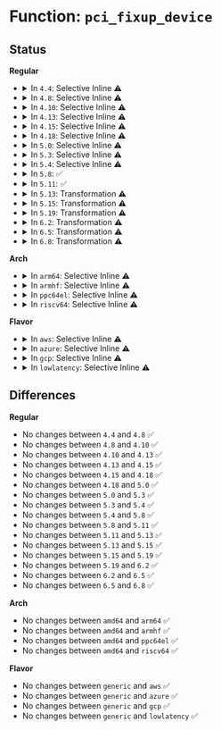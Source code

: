 # Function: <code>pci_fixup_device</code>

## Status
<b>Regular</b>
<ul>
<li>
<details>
<summary>In <code>4.4</code>: Selective Inline ⚠️</summary>

```c
void pci_fixup_device(enum pci_fixup_pass pass, struct pci_dev *dev);
```

**Collision:** Unique Global

**Inline:** Selective

**Transformation:** False

**Instances:**

```
In drivers/pci/quirks.c (ffffffff814450e0)
Location: drivers/pci/quirks.c:3296
Inline: True
Inline callers:
  - drivers/pci/quirks.c:pci_apply_final_quirks
Direct callers:
  - drivers/pci/bus.c:pci_bus_add_device
  - drivers/pci/probe.c:pci_setup_device
  - drivers/pci/probe.c:pci_device_add
  - drivers/pci/pci-driver.c:pci_pm_runtime_resume
  - drivers/pci/pci-driver.c:pci_pm_runtime_resume
  - drivers/pci/pci-driver.c:pci_pm_runtime_suspend
  - drivers/pci/pci-driver.c:pci_legacy_suspend_late
  - drivers/pci/pci-driver.c:pci_legacy_suspend
  - drivers/pci/pci-driver.c:pci_legacy_resume
  - drivers/pci/pci-driver.c:pci_pm_restore_noirq
  - drivers/pci/pci-driver.c:pci_pm_poweroff_noirq
  - drivers/pci/pci-driver.c:pci_pm_poweroff_noirq
  - drivers/pci/pci-driver.c:pci_pm_suspend_noirq
  - drivers/pci/pci-driver.c:pci_pm_poweroff
  - drivers/pci/pci-driver.c:pci_pm_suspend
  - drivers/pci/pci-driver.c:pci_pm_resume_noirq
```
**Symbols:**

```
ffffffff814450e0-ffffffff8144518e: pci_fixup_device (STB_GLOBAL)
```
</details>
</li>
<li>
<details>
<summary>In <code>4.8</code>: Selective Inline ⚠️</summary>

```c
void pci_fixup_device(enum pci_fixup_pass pass, struct pci_dev *dev);
```

**Collision:** Unique Global

**Inline:** Selective

**Transformation:** False

**Instances:**

```
In drivers/pci/quirks.c (ffffffff81fcaf25)
Location: drivers/pci/quirks.c:3426
Inline: True
Inline callers:
  - drivers/pci/quirks.c:pci_apply_final_quirks
Direct callers:
  - drivers/pci/bus.c:pci_bus_add_device
  - drivers/pci/probe.c:pci_device_add
  - drivers/pci/probe.c:pci_setup_device
  - drivers/pci/pci-driver.c:pci_pm_runtime_resume
  - drivers/pci/pci-driver.c:pci_pm_runtime_resume
  - drivers/pci/pci-driver.c:pci_pm_runtime_suspend
  - drivers/pci/pci-driver.c:pci_pm_restore_noirq
  - drivers/pci/pci-driver.c:pci_pm_poweroff_noirq
  - drivers/pci/pci-driver.c:pci_pm_poweroff_noirq
  - drivers/pci/pci-driver.c:pci_pm_poweroff
  - drivers/pci/pci-driver.c:pci_pm_resume_noirq
  - drivers/pci/pci-driver.c:pci_pm_suspend_noirq
  - drivers/pci/pci-driver.c:pci_pm_suspend
  - drivers/pci/pci-driver.c:pci_legacy_resume
  - drivers/pci/pci-driver.c:pci_legacy_suspend_late
  - drivers/pci/pci-driver.c:pci_legacy_suspend
```
**Symbols:**

```
ffffffff81490ff0-ffffffff8149109f: pci_fixup_device (STB_GLOBAL)
```
</details>
</li>
<li>
<details>
<summary>In <code>4.10</code>: Selective Inline ⚠️</summary>

```c
void pci_fixup_device(enum pci_fixup_pass pass, struct pci_dev *dev);
```

**Collision:** Unique Global

**Inline:** Selective

**Transformation:** False

**Instances:**

```
In drivers/pci/quirks.c (ffffffff82007f8b)
Location: drivers/pci/quirks.c:3545
Inline: True
Inline callers:
  - drivers/pci/quirks.c:pci_apply_final_quirks
Direct callers:
  - drivers/pci/bus.c:pci_bus_add_device
  - drivers/pci/probe.c:pci_device_add
  - drivers/pci/probe.c:pci_setup_device
  - drivers/pci/pci-driver.c:pci_pm_runtime_resume
  - drivers/pci/pci-driver.c:pci_pm_runtime_resume
  - drivers/pci/pci-driver.c:pci_pm_runtime_suspend
  - drivers/pci/pci-driver.c:pci_pm_restore_noirq
  - drivers/pci/pci-driver.c:pci_pm_poweroff_noirq
  - drivers/pci/pci-driver.c:pci_pm_poweroff_noirq
  - drivers/pci/pci-driver.c:pci_pm_poweroff
  - drivers/pci/pci-driver.c:pci_pm_resume_noirq
  - drivers/pci/pci-driver.c:pci_pm_suspend_noirq
  - drivers/pci/pci-driver.c:pci_pm_suspend
  - drivers/pci/pci-driver.c:pci_legacy_resume
  - drivers/pci/pci-driver.c:pci_legacy_suspend_late
  - drivers/pci/pci-driver.c:pci_legacy_suspend
```
**Symbols:**

```
ffffffff814b2860-ffffffff814b290f: pci_fixup_device (STB_GLOBAL)
```
</details>
</li>
<li>
<details>
<summary>In <code>4.13</code>: Selective Inline ⚠️</summary>

```c
void pci_fixup_device(enum pci_fixup_pass pass, struct pci_dev *dev);
```

**Collision:** Unique Global

**Inline:** Selective

**Transformation:** False

**Instances:**

```
In drivers/pci/quirks.c (ffffffff820e9056)
Location: drivers/pci/quirks.c:3591
Inline: True
Inline callers:
  - drivers/pci/quirks.c:pci_apply_final_quirks
Direct callers:
  - drivers/pci/bus.c:pci_bus_add_device
  - drivers/pci/probe.c:pci_device_add
  - drivers/pci/probe.c:pci_setup_device
  - drivers/pci/pci-driver.c:pci_pm_runtime_resume
  - drivers/pci/pci-driver.c:pci_pm_runtime_resume
  - drivers/pci/pci-driver.c:pci_pm_runtime_suspend
  - drivers/pci/pci-driver.c:pci_pm_poweroff_noirq
  - drivers/pci/pci-driver.c:pci_pm_poweroff_noirq
  - drivers/pci/pci-driver.c:pci_pm_poweroff
  - drivers/pci/pci-driver.c:pci_pm_suspend_noirq
  - drivers/pci/pci-driver.c:pci_pm_suspend
  - drivers/pci/pci-driver.c:pci_legacy_resume
  - drivers/pci/pci-driver.c:pci_legacy_suspend_late
  - drivers/pci/pci-driver.c:pci_legacy_suspend
  - drivers/pci/pci-driver.c:pci_pm_default_resume_early
```
**Symbols:**

```
ffffffff814bcb50-ffffffff814bcc49: pci_fixup_device (STB_GLOBAL)
```
</details>
</li>
<li>
<details>
<summary>In <code>4.15</code>: Selective Inline ⚠️</summary>

```c
void pci_fixup_device(enum pci_fixup_pass pass, struct pci_dev *dev);
```

**Collision:** Unique Global

**Inline:** Selective

**Transformation:** False

**Instances:**

```
In drivers/pci/quirks.c (ffffffff826f1e8e)
Location: drivers/pci/quirks.c:3606
Inline: True
Inline callers:
  - drivers/pci/quirks.c:pci_apply_final_quirks
Direct callers:
  - drivers/pci/bus.c:pci_bus_add_device
  - drivers/pci/probe.c:pci_device_add
  - drivers/pci/probe.c:pci_setup_device
  - drivers/pci/pci-driver.c:pci_pm_runtime_resume
  - drivers/pci/pci-driver.c:pci_pm_runtime_resume
  - drivers/pci/pci-driver.c:pci_pm_runtime_suspend
  - drivers/pci/pci-driver.c:pci_pm_restore
  - drivers/pci/pci-driver.c:pci_pm_poweroff_noirq
  - drivers/pci/pci-driver.c:pci_pm_poweroff_noirq
  - drivers/pci/pci-driver.c:pci_pm_resume
  - drivers/pci/pci-driver.c:pci_pm_suspend_noirq
  - drivers/pci/pci-driver.c:pci_legacy_resume
  - drivers/pci/pci-driver.c:pci_legacy_suspend_late
  - drivers/pci/pci-driver.c:pci_legacy_suspend
  - drivers/pci/pci-driver.c:pci_pm_default_resume_early
```
**Symbols:**

```
ffffffff814fcf10-ffffffff814fd00f: pci_fixup_device (STB_GLOBAL)
```
</details>
</li>
<li>
<details>
<summary>In <code>4.18</code>: Selective Inline ⚠️</summary>

```c
void pci_fixup_device(enum pci_fixup_pass pass, struct pci_dev *dev);
```

**Collision:** Unique Global

**Inline:** Selective

**Transformation:** False

**Instances:**

```
In drivers/pci/quirks.c (ffffffff8271be25)
Location: drivers/pci/quirks.c:92
Inline: True
Inline callers:
  - drivers/pci/quirks.c:pci_apply_final_quirks
Direct callers:
  - drivers/pci/bus.c:pci_bus_add_device
  - drivers/pci/probe.c:pci_device_add
  - drivers/pci/probe.c:pci_setup_device
  - drivers/pci/pci-driver.c:pci_pm_runtime_resume
  - drivers/pci/pci-driver.c:pci_pm_runtime_resume
  - drivers/pci/pci-driver.c:pci_pm_runtime_suspend
  - drivers/pci/pci-driver.c:pci_pm_restore
  - drivers/pci/pci-driver.c:pci_pm_poweroff_noirq
  - drivers/pci/pci-driver.c:pci_pm_poweroff_noirq
  - drivers/pci/pci-driver.c:pci_pm_resume
  - drivers/pci/pci-driver.c:pci_pm_suspend_noirq
  - drivers/pci/pci-driver.c:pci_legacy_resume
  - drivers/pci/pci-driver.c:pci_legacy_suspend_late
  - drivers/pci/pci-driver.c:pci_legacy_suspend
  - drivers/pci/pci-driver.c:pci_pm_default_resume_early
```
**Symbols:**

```
ffffffff8152bdb0-ffffffff8152bead: pci_fixup_device (STB_GLOBAL)
```
</details>
</li>
<li>
<details>
<summary>In <code>5.0</code>: Selective Inline ⚠️</summary>

```c
void pci_fixup_device(enum pci_fixup_pass pass, struct pci_dev *dev);
```

**Collision:** Unique Global

**Inline:** Selective

**Transformation:** False

**Instances:**

```
In drivers/pci/quirks.c (ffffffff828d3e08)
Location: drivers/pci/quirks.c:100
Inline: True
Inline callers:
  - drivers/pci/quirks.c:pci_apply_final_quirks
Direct callers:
  - drivers/pci/bus.c:pci_bus_add_device
  - drivers/pci/probe.c:pci_device_add
  - drivers/pci/probe.c:pci_setup_device
  - drivers/pci/pci-driver.c:pci_pm_runtime_resume
  - drivers/pci/pci-driver.c:pci_pm_runtime_resume
  - drivers/pci/pci-driver.c:pci_pm_runtime_resume
  - drivers/pci/pci-driver.c:pci_pm_runtime_resume
  - drivers/pci/pci-driver.c:pci_pm_runtime_suspend
  - drivers/pci/pci-driver.c:pci_pm_runtime_suspend
  - drivers/pci/pci-driver.c:pci_pm_restore
  - drivers/pci/pci-driver.c:pci_pm_poweroff_noirq
  - drivers/pci/pci-driver.c:pci_pm_poweroff_noirq
  - drivers/pci/pci-driver.c:pci_pm_resume
  - drivers/pci/pci-driver.c:pci_pm_suspend_noirq
  - drivers/pci/pci-driver.c:pci_legacy_resume
  - drivers/pci/pci-driver.c:pci_legacy_suspend_late
  - drivers/pci/pci-driver.c:pci_legacy_suspend
  - drivers/pci/pci-driver.c:pci_pm_default_resume_early
```
**Symbols:**

```
ffffffff81542c30-ffffffff81542cf5: pci_fixup_device (STB_GLOBAL)
```
</details>
</li>
<li>
<details>
<summary>In <code>5.3</code>: Selective Inline ⚠️</summary>

```c
void pci_fixup_device(enum pci_fixup_pass pass, struct pci_dev *dev);
```

**Collision:** Unique Global

**Inline:** Selective

**Transformation:** False

**Instances:**

```
In drivers/pci/quirks.c (ffffffff828ede5e)
Location: drivers/pci/quirks.c:100
Inline: True
Inline callers:
  - drivers/pci/quirks.c:pci_apply_final_quirks
Direct callers:
  - drivers/pci/bus.c:pci_bus_add_device
  - drivers/pci/probe.c:pci_device_add
  - drivers/pci/probe.c:pci_setup_device
  - drivers/pci/pci-driver.c:pci_pm_runtime_resume
  - drivers/pci/pci-driver.c:pci_pm_runtime_resume
  - drivers/pci/pci-driver.c:pci_pm_runtime_resume
  - drivers/pci/pci-driver.c:pci_pm_runtime_resume
  - drivers/pci/pci-driver.c:pci_pm_runtime_suspend
  - drivers/pci/pci-driver.c:pci_pm_runtime_suspend
  - drivers/pci/pci-driver.c:pci_pm_restore
  - drivers/pci/pci-driver.c:pci_pm_restore_noirq
  - drivers/pci/pci-driver.c:pci_pm_poweroff_noirq
  - drivers/pci/pci-driver.c:pci_pm_poweroff_noirq
  - drivers/pci/pci-driver.c:pci_pm_resume
  - drivers/pci/pci-driver.c:pci_pm_resume_noirq
  - drivers/pci/pci-driver.c:pci_pm_suspend_noirq
  - drivers/pci/pci-driver.c:pci_legacy_resume
  - drivers/pci/pci-driver.c:pci_legacy_suspend_late
  - drivers/pci/pci-driver.c:pci_legacy_suspend
```
**Symbols:**

```
ffffffff81572380-ffffffff81572466: pci_fixup_device (STB_GLOBAL)
```
</details>
</li>
<li>
<details>
<summary>In <code>5.4</code>: Selective Inline ⚠️</summary>

```c
void pci_fixup_device(enum pci_fixup_pass pass, struct pci_dev *dev);
```

**Collision:** Unique Global

**Inline:** Selective

**Transformation:** False

**Instances:**

```
In drivers/pci/quirks.c (ffffffff828f6f9f)
Location: drivers/pci/quirks.c:99
Inline: True
Inline callers:
  - drivers/pci/quirks.c:pci_apply_final_quirks
Direct callers:
  - drivers/pci/bus.c:pci_bus_add_device
  - drivers/pci/probe.c:pci_device_add
  - drivers/pci/probe.c:pci_setup_device
  - drivers/pci/pci-driver.c:pci_pm_runtime_resume
  - drivers/pci/pci-driver.c:pci_pm_runtime_resume
  - drivers/pci/pci-driver.c:pci_pm_runtime_suspend
  - drivers/pci/pci-driver.c:pci_pm_runtime_suspend
  - drivers/pci/pci-driver.c:pci_pm_restore
  - drivers/pci/pci-driver.c:pci_pm_restore_noirq
  - drivers/pci/pci-driver.c:pci_pm_poweroff_noirq
  - drivers/pci/pci-driver.c:pci_pm_poweroff_noirq
  - drivers/pci/pci-driver.c:pci_pm_resume
  - drivers/pci/pci-driver.c:pci_pm_resume_noirq
  - drivers/pci/pci-driver.c:pci_pm_resume_noirq
  - drivers/pci/pci-driver.c:pci_pm_suspend_noirq
  - drivers/pci/pci-driver.c:pci_legacy_resume
  - drivers/pci/pci-driver.c:pci_legacy_suspend_late
  - drivers/pci/pci-driver.c:pci_legacy_suspend
```
**Symbols:**

```
ffffffff815939d0-ffffffff81593ab6: pci_fixup_device (STB_GLOBAL)
```
</details>
</li>
<li>
<details>
<summary>In <code>5.8</code>: ✅</summary>

```c
void pci_fixup_device(enum pci_fixup_pass pass, struct pci_dev *dev);
```

**Collision:** Unique Global

**Inline:** No

**Transformation:** False

**Instances:**

```
In drivers/pci/quirks.c (ffffffff81641f60)
Location: drivers/pci/quirks.c:99
Inline: False
Direct callers:
  - drivers/pci/bus.c:pci_bus_add_device
  - drivers/pci/probe.c:pci_device_add
  - drivers/pci/probe.c:pci_setup_device
  - drivers/pci/pci-driver.c:pci_pm_runtime_resume
  - drivers/pci/pci-driver.c:pci_pm_runtime_resume
  - drivers/pci/pci-driver.c:pci_pm_runtime_suspend
  - drivers/pci/pci-driver.c:pci_pm_runtime_suspend
  - drivers/pci/pci-driver.c:pci_pm_restore
  - drivers/pci/pci-driver.c:pci_pm_restore_noirq
  - drivers/pci/pci-driver.c:pci_pm_restore_noirq
  - drivers/pci/pci-driver.c:pci_pm_poweroff_noirq
  - drivers/pci/pci-driver.c:pci_pm_poweroff_noirq
  - drivers/pci/pci-driver.c:pci_pm_freeze_noirq
  - drivers/pci/pci-driver.c:pci_pm_resume
  - drivers/pci/pci-driver.c:pci_pm_resume_noirq
  - drivers/pci/pci-driver.c:pci_pm_resume_noirq
  - drivers/pci/pci-driver.c:pci_pm_suspend_noirq
  - drivers/pci/pci-driver.c:pci_pm_suspend_noirq
  - drivers/pci/pci-driver.c:pci_legacy_resume
  - drivers/pci/pci-driver.c:pci_legacy_suspend
  - drivers/pci/quirks.c:pci_apply_final_quirks
```
**Symbols:**

```
ffffffff81641f60-ffffffff81642046: pci_fixup_device (STB_GLOBAL)
```
</details>
</li>
<li>
<details>
<summary>In <code>5.11</code>: ✅</summary>

```c
void pci_fixup_device(enum pci_fixup_pass pass, struct pci_dev *dev);
```

**Collision:** Unique Global

**Inline:** No

**Transformation:** False

**Instances:**

```
In drivers/pci/quirks.c (ffffffff816683c0)
Location: drivers/pci/quirks.c:99
Inline: False
Direct callers:
  - drivers/pci/bus.c:pci_bus_add_device
  - drivers/pci/probe.c:pci_device_add
  - drivers/pci/probe.c:pci_setup_device
  - drivers/pci/pci-driver.c:pci_pm_runtime_resume
  - drivers/pci/pci-driver.c:pci_pm_runtime_resume
  - drivers/pci/pci-driver.c:pci_pm_runtime_suspend
  - drivers/pci/pci-driver.c:pci_pm_runtime_suspend
  - drivers/pci/pci-driver.c:pci_pm_restore
  - drivers/pci/pci-driver.c:pci_pm_restore_noirq
  - drivers/pci/pci-driver.c:pci_pm_restore_noirq
  - drivers/pci/pci-driver.c:pci_pm_poweroff_noirq
  - drivers/pci/pci-driver.c:pci_pm_poweroff_noirq
  - drivers/pci/pci-driver.c:pci_pm_freeze_noirq
  - drivers/pci/pci-driver.c:pci_pm_resume
  - drivers/pci/pci-driver.c:pci_pm_resume_noirq
  - drivers/pci/pci-driver.c:pci_pm_resume_noirq
  - drivers/pci/pci-driver.c:pci_pm_suspend_noirq
  - drivers/pci/pci-driver.c:pci_pm_suspend_noirq
  - drivers/pci/pci-driver.c:pci_legacy_resume
  - drivers/pci/pci-driver.c:pci_legacy_suspend
  - drivers/pci/quirks.c:pci_apply_final_quirks
```
**Symbols:**

```
ffffffff816683c0-ffffffff816684a6: pci_fixup_device (STB_GLOBAL)
```
</details>
</li>
<li>
<details>
<summary>In <code>5.13</code>: Transformation ⚠️</summary>

```c
void pci_fixup_device(enum pci_fixup_pass pass, struct pci_dev *dev);
```

**Collision:** Unique Global

**Inline:** No

**Transformation:** True

**Instances:**

```
In drivers/pci/quirks.c (0)
Location: drivers/pci/quirks.c:100
Inline: False
Direct callers:
  - drivers/pci/bus.c:pci_bus_add_device
  - drivers/pci/probe.c:pci_device_add
  - drivers/pci/probe.c:pci_setup_device
  - drivers/pci/pci-driver.c:pci_pm_runtime_resume
  - drivers/pci/pci-driver.c:pci_pm_runtime_resume
  - drivers/pci/pci-driver.c:pci_pm_runtime_suspend
  - drivers/pci/pci-driver.c:pci_pm_runtime_suspend
  - drivers/pci/pci-driver.c:pci_pm_restore
  - drivers/pci/pci-driver.c:pci_pm_restore_noirq
  - drivers/pci/pci-driver.c:pci_pm_restore_noirq
  - drivers/pci/pci-driver.c:pci_pm_poweroff_noirq
  - drivers/pci/pci-driver.c:pci_pm_poweroff_noirq
  - drivers/pci/pci-driver.c:pci_pm_freeze_noirq
  - drivers/pci/pci-driver.c:pci_pm_resume
  - drivers/pci/pci-driver.c:pci_pm_resume_noirq
  - drivers/pci/pci-driver.c:pci_pm_resume_noirq
  - drivers/pci/pci-driver.c:pci_pm_suspend_noirq
  - drivers/pci/pci-driver.c:pci_pm_suspend_noirq
  - drivers/pci/pci-driver.c:pci_legacy_resume
  - drivers/pci/pci-driver.c:pci_legacy_suspend
  - drivers/pci/quirks.c:pci_apply_final_quirks
```
**Symbols:**

```
ffffffff81bec178-ffffffff81bec1bd: pci_fixup_device.cold (STB_LOCAL)
ffffffff8164a7b0-ffffffff8164a967: pci_fixup_device (STB_GLOBAL)
```
</details>
</li>
<li>
<details>
<summary>In <code>5.15</code>: Transformation ⚠️</summary>

```c
void pci_fixup_device(enum pci_fixup_pass pass, struct pci_dev *dev);
```

**Collision:** Unique Global

**Inline:** No

**Transformation:** True

**Instances:**

```
In drivers/pci/quirks.c (0)
Location: drivers/pci/quirks.c:100
Inline: False
Direct callers:
  - drivers/pci/bus.c:pci_bus_add_device
  - drivers/pci/probe.c:pci_device_add
  - drivers/pci/probe.c:pci_setup_device
  - drivers/pci/pci-driver.c:pci_pm_runtime_resume
  - drivers/pci/pci-driver.c:pci_pm_runtime_resume
  - drivers/pci/pci-driver.c:pci_pm_runtime_suspend
  - drivers/pci/pci-driver.c:pci_pm_runtime_suspend
  - drivers/pci/pci-driver.c:pci_pm_restore
  - drivers/pci/pci-driver.c:pci_pm_restore_noirq
  - drivers/pci/pci-driver.c:pci_pm_restore_noirq
  - drivers/pci/pci-driver.c:pci_pm_poweroff_noirq
  - drivers/pci/pci-driver.c:pci_pm_poweroff_noirq
  - drivers/pci/pci-driver.c:pci_pm_freeze_noirq
  - drivers/pci/pci-driver.c:pci_pm_resume
  - drivers/pci/pci-driver.c:pci_pm_resume_noirq
  - drivers/pci/pci-driver.c:pci_pm_resume_noirq
  - drivers/pci/pci-driver.c:pci_pm_suspend_noirq
  - drivers/pci/pci-driver.c:pci_pm_suspend_noirq
  - drivers/pci/pci-driver.c:pci_legacy_resume
  - drivers/pci/pci-driver.c:pci_legacy_suspend
  - drivers/pci/quirks.c:pci_apply_final_quirks
```
**Symbols:**

```
ffffffff81ce75ab-ffffffff81ce765a: pci_fixup_device.cold (STB_LOCAL)
ffffffff816be290-ffffffff816be479: pci_fixup_device (STB_GLOBAL)
```
</details>
</li>
<li>
<details>
<summary>In <code>5.19</code>: Transformation ⚠️</summary>

```c
void pci_fixup_device(enum pci_fixup_pass pass, struct pci_dev *dev);
```

**Collision:** Unique Global

**Inline:** No

**Transformation:** True

**Instances:**

```
In drivers/pci/quirks.c (0)
Location: drivers/pci/quirks.c:101
Inline: False
Direct callers:
  - drivers/pci/bus.c:pci_bus_add_device
  - drivers/pci/probe.c:pci_device_add
  - drivers/pci/probe.c:pci_setup_device
  - drivers/pci/pci.c:do_pci_enable_device
  - drivers/pci/pci-driver.c:pci_pm_runtime_resume
  - drivers/pci/pci-driver.c:pci_pm_runtime_resume
  - drivers/pci/pci-driver.c:pci_pm_runtime_suspend
  - drivers/pci/pci-driver.c:pci_pm_runtime_suspend
  - drivers/pci/pci-driver.c:pci_pm_runtime_suspend
  - drivers/pci/pci-driver.c:pci_pm_restore
  - drivers/pci/pci-driver.c:pci_pm_restore_noirq
  - drivers/pci/pci-driver.c:pci_pm_restore_noirq
  - drivers/pci/pci-driver.c:pci_pm_poweroff_noirq
  - drivers/pci/pci-driver.c:pci_pm_freeze_noirq
  - drivers/pci/pci-driver.c:pci_pm_resume
  - drivers/pci/pci-driver.c:pci_pm_resume_noirq
  - drivers/pci/pci-driver.c:pci_pm_resume_noirq
  - drivers/pci/pci-driver.c:pci_pm_suspend_noirq
  - drivers/pci/pci-driver.c:pci_pm_suspend_noirq
  - drivers/pci/pci-driver.c:pci_legacy_resume
  - drivers/pci/pci-driver.c:pci_legacy_suspend
  - drivers/pci/quirks.c:pci_apply_final_quirks
```
**Symbols:**

```
ffffffff81eae6e3-ffffffff81eae791: pci_fixup_device.cold (STB_LOCAL)
ffffffff817e41a0-ffffffff817e437d: pci_fixup_device (STB_GLOBAL)
```
</details>
</li>
<li>
<details>
<summary>In <code>6.2</code>: Transformation ⚠️</summary>

```c
void pci_fixup_device(enum pci_fixup_pass pass, struct pci_dev *dev);
```

**Collision:** Unique Global

**Inline:** No

**Transformation:** True

**Instances:**

```
In drivers/pci/quirks.c (0)
Location: drivers/pci/quirks.c:101
Inline: False
Direct callers:
  - drivers/pci/bus.c:pci_bus_add_device
  - drivers/pci/probe.c:pci_device_add
  - drivers/pci/probe.c:pci_setup_device
  - drivers/pci/pci.c:do_pci_enable_device
  - drivers/pci/pci-driver.c:pci_pm_runtime_resume
  - drivers/pci/pci-driver.c:pci_pm_runtime_resume
  - drivers/pci/pci-driver.c:pci_pm_runtime_suspend
  - drivers/pci/pci-driver.c:pci_pm_runtime_suspend
  - drivers/pci/pci-driver.c:pci_pm_runtime_suspend
  - drivers/pci/pci-driver.c:pci_pm_restore
  - drivers/pci/pci-driver.c:pci_pm_restore_noirq
  - drivers/pci/pci-driver.c:pci_pm_restore_noirq
  - drivers/pci/pci-driver.c:pci_pm_poweroff_noirq
  - drivers/pci/pci-driver.c:pci_pm_freeze_noirq
  - drivers/pci/pci-driver.c:pci_pm_resume
  - drivers/pci/pci-driver.c:pci_pm_resume_noirq
  - drivers/pci/pci-driver.c:pci_pm_resume_noirq
  - drivers/pci/pci-driver.c:pci_pm_suspend_noirq
  - drivers/pci/pci-driver.c:pci_pm_suspend_noirq
  - drivers/pci/pci-driver.c:pci_legacy_resume
  - drivers/pci/pci-driver.c:pci_legacy_suspend
  - drivers/pci/quirks.c:pci_apply_final_quirks
```
**Symbols:**

```
ffffffff8208f6f5-ffffffff8208f75b: pci_fixup_device.cold (STB_LOCAL)
ffffffff819087b0-ffffffff819089cd: pci_fixup_device (STB_GLOBAL)
```
</details>
</li>
<li>
<details>
<summary>In <code>6.5</code>: Transformation ⚠️</summary>

```c
void pci_fixup_device(enum pci_fixup_pass pass, struct pci_dev *dev);
```

**Collision:** Unique Global

**Inline:** No

**Transformation:** True

**Instances:**

```
In drivers/pci/quirks.c (0)
Location: drivers/pci/quirks.c:194
Inline: False
Direct callers:
  - drivers/pci/bus.c:pci_bus_add_device
  - drivers/pci/probe.c:pci_device_add
  - drivers/pci/probe.c:pci_setup_device
  - drivers/pci/pci.c:do_pci_enable_device
  - drivers/pci/pci-driver.c:pci_pm_runtime_resume
  - drivers/pci/pci-driver.c:pci_pm_runtime_resume
  - drivers/pci/pci-driver.c:pci_pm_runtime_suspend
  - drivers/pci/pci-driver.c:pci_pm_runtime_suspend
  - drivers/pci/pci-driver.c:pci_pm_runtime_suspend
  - drivers/pci/pci-driver.c:pci_pm_restore
  - drivers/pci/pci-driver.c:pci_pm_restore_noirq
  - drivers/pci/pci-driver.c:pci_pm_restore_noirq
  - drivers/pci/pci-driver.c:pci_pm_poweroff_noirq
  - drivers/pci/pci-driver.c:pci_pm_freeze_noirq
  - drivers/pci/pci-driver.c:pci_pm_resume
  - drivers/pci/pci-driver.c:pci_pm_resume_noirq
  - drivers/pci/pci-driver.c:pci_pm_resume_noirq
  - drivers/pci/pci-driver.c:pci_pm_suspend_noirq
  - drivers/pci/pci-driver.c:pci_pm_suspend_noirq
  - drivers/pci/pci-driver.c:pci_legacy_resume
  - drivers/pci/pci-driver.c:pci_legacy_suspend
  - drivers/pci/quirks.c:pci_apply_final_quirks
```
**Symbols:**

```
ffffffff8210fa56-ffffffff8210fabc: pci_fixup_device.cold (STB_LOCAL)
ffffffff8194be00-ffffffff8194c01c: pci_fixup_device (STB_GLOBAL)
```
</details>
</li>
<li>
<details>
<summary>In <code>6.8</code>: Transformation ⚠️</summary>

```c
void pci_fixup_device(enum pci_fixup_pass pass, struct pci_dev *dev);
```

**Collision:** Unique Global

**Inline:** No

**Transformation:** True

**Instances:**

```
In drivers/pci/quirks.c (0)
Location: drivers/pci/quirks.c:194
Inline: False
Direct callers:
  - drivers/pci/bus.c:pci_bus_add_device
  - drivers/pci/probe.c:pci_device_add
  - drivers/pci/probe.c:pci_setup_device
  - drivers/pci/pci.c:do_pci_enable_device
  - drivers/pci/pci-driver.c:pci_pm_runtime_resume
  - drivers/pci/pci-driver.c:pci_pm_runtime_resume
  - drivers/pci/pci-driver.c:pci_pm_runtime_suspend
  - drivers/pci/pci-driver.c:pci_pm_runtime_suspend
  - drivers/pci/pci-driver.c:pci_pm_runtime_suspend
  - drivers/pci/pci-driver.c:pci_pm_restore
  - drivers/pci/pci-driver.c:pci_pm_restore_noirq
  - drivers/pci/pci-driver.c:pci_pm_restore_noirq
  - drivers/pci/pci-driver.c:pci_pm_poweroff_noirq
  - drivers/pci/pci-driver.c:pci_pm_freeze_noirq
  - drivers/pci/pci-driver.c:pci_pm_resume
  - drivers/pci/pci-driver.c:pci_pm_resume_noirq
  - drivers/pci/pci-driver.c:pci_pm_resume_noirq
  - drivers/pci/pci-driver.c:pci_pm_suspend_noirq
  - drivers/pci/pci-driver.c:pci_pm_suspend_noirq
  - drivers/pci/pci-driver.c:pci_legacy_resume
  - drivers/pci/pci-driver.c:pci_legacy_suspend
  - drivers/pci/quirks.c:pci_apply_final_quirks
```
**Symbols:**

```
ffffffff821ed77e-ffffffff821ed7e4: pci_fixup_device.cold (STB_LOCAL)
ffffffff819950d0-ffffffff819952ec: pci_fixup_device (STB_GLOBAL)
```
</details>
</li>
</ul>
<b>Arch</b>
<ul>
<li>
<details>
<summary>In <code>arm64</code>: Selective Inline ⚠️</summary>

```c
void pci_fixup_device(enum pci_fixup_pass pass, struct pci_dev *dev);
```

**Collision:** Unique Global

**Inline:** Selective

**Transformation:** False

**Instances:**

```
In drivers/pci/quirks.c (ffff800011478eb8)
Location: drivers/pci/quirks.c:99
Inline: True
Inline callers:
  - drivers/pci/quirks.c:pci_apply_final_quirks
Direct callers:
  - drivers/pci/bus.c:pci_bus_add_device
  - drivers/pci/probe.c:pci_device_add
  - drivers/pci/probe.c:pci_setup_device
  - drivers/pci/pci-driver.c:pci_pm_runtime_resume
  - drivers/pci/pci-driver.c:pci_pm_runtime_resume
  - drivers/pci/pci-driver.c:pci_pm_runtime_suspend
  - drivers/pci/pci-driver.c:pci_pm_runtime_suspend
  - drivers/pci/pci-driver.c:pci_pm_resume
  - drivers/pci/pci-driver.c:pci_pm_resume
  - drivers/pci/pci-driver.c:pci_pm_resume_noirq
  - drivers/pci/pci-driver.c:pci_pm_resume_noirq
  - drivers/pci/pci-driver.c:pci_pm_suspend_noirq
  - drivers/pci/pci-driver.c:pci_pm_suspend_noirq
  - drivers/pci/pci-driver.c:pci_pm_suspend
```
**Symbols:**

```
ffff8000106faa18-ffff8000106fab30: pci_fixup_device (STB_GLOBAL)
```
</details>
</li>
<li>
<details>
<summary>In <code>armhf</code>: Selective Inline ⚠️</summary>

```c
void pci_fixup_device(enum pci_fixup_pass pass, struct pci_dev *dev);
```

**Collision:** Unique Global

**Inline:** Selective

**Transformation:** False

**Instances:**

```
In drivers/pci/quirks.c (c15518a0)
Location: drivers/pci/quirks.c:99
Inline: True
Inline callers:
  - drivers/pci/quirks.c:pci_apply_final_quirks
Direct callers:
  - drivers/pci/bus.c:pci_bus_add_device
  - drivers/pci/probe.c:pci_device_add
  - drivers/pci/probe.c:pci_setup_device
  - drivers/pci/pci-driver.c:pci_pm_runtime_resume
  - drivers/pci/pci-driver.c:pci_pm_runtime_resume
  - drivers/pci/pci-driver.c:pci_pm_runtime_suspend
  - drivers/pci/pci-driver.c:pci_pm_runtime_suspend
  - drivers/pci/pci-driver.c:pci_pm_restore
  - drivers/pci/pci-driver.c:pci_pm_restore_noirq
  - drivers/pci/pci-driver.c:pci_pm_poweroff_noirq
  - drivers/pci/pci-driver.c:pci_pm_poweroff_noirq
  - drivers/pci/pci-driver.c:pci_pm_resume
  - drivers/pci/pci-driver.c:pci_pm_resume_noirq
  - drivers/pci/pci-driver.c:pci_pm_resume_noirq
  - drivers/pci/pci-driver.c:pci_pm_suspend_noirq
  - drivers/pci/pci-driver.c:pci_legacy_resume
  - drivers/pci/pci-driver.c:pci_legacy_suspend_late
  - drivers/pci/pci-driver.c:pci_legacy_suspend
```
**Symbols:**

```
c0892ec8-c0892fc8: pci_fixup_device (STB_GLOBAL)
```
</details>
</li>
<li>
<details>
<summary>In <code>ppc64el</code>: Selective Inline ⚠️</summary>

```c
void pci_fixup_device(enum pci_fixup_pass pass, struct pci_dev *dev);
```

**Collision:** Unique Global

**Inline:** Selective

**Transformation:** False

**Instances:**

```
In drivers/pci/quirks.c (c0000000013a267c)
Location: drivers/pci/quirks.c:99
Inline: True
Inline callers:
  - drivers/pci/quirks.c:pci_apply_final_quirks
Direct callers:
  - arch/powerpc/kernel/pci_of_scan.c:of_create_pci_dev
  - drivers/pci/bus.c:pci_bus_add_device
  - drivers/pci/probe.c:pci_device_add
  - drivers/pci/probe.c:pci_setup_device
  - drivers/pci/pci-driver.c:pci_pm_runtime_resume
  - drivers/pci/pci-driver.c:pci_pm_runtime_resume
  - drivers/pci/pci-driver.c:pci_pm_runtime_suspend
  - drivers/pci/pci-driver.c:pci_pm_runtime_suspend
  - drivers/pci/pci-driver.c:pci_pm_resume
  - drivers/pci/pci-driver.c:pci_pm_resume
  - drivers/pci/pci-driver.c:pci_pm_resume_noirq
  - drivers/pci/pci-driver.c:pci_pm_resume_noirq
  - drivers/pci/pci-driver.c:pci_pm_suspend_noirq
  - drivers/pci/pci-driver.c:pci_pm_suspend_noirq
  - drivers/pci/pci-driver.c:pci_pm_suspend
```
**Symbols:**

```
c0000000008784b0-c000000000878614: pci_fixup_device (STB_GLOBAL)
```
</details>
</li>
<li>
<details>
<summary>In <code>riscv64</code>: Selective Inline ⚠️</summary>

```c
void pci_fixup_device(enum pci_fixup_pass pass, struct pci_dev *dev);
```

**Collision:** Unique Global

**Inline:** Selective

**Transformation:** False

**Instances:**

```
In drivers/pci/quirks.c (ffffffe00002be36)
Location: drivers/pci/quirks.c:99
Inline: True
Inline callers:
  - drivers/pci/quirks.c:pci_apply_final_quirks
Direct callers:
  - drivers/pci/bus.c:pci_bus_add_device
  - drivers/pci/probe.c:pci_device_add
  - drivers/pci/probe.c:pci_setup_device
  - drivers/pci/pci-driver.c:pci_pm_runtime_resume
  - drivers/pci/pci-driver.c:pci_pm_runtime_resume
  - drivers/pci/pci-driver.c:pci_pm_runtime_suspend
  - drivers/pci/pci-driver.c:pci_pm_runtime_suspend
```
**Symbols:**

```
ffffffe0004caaea-ffffffe0004cabca: pci_fixup_device (STB_GLOBAL)
```
</details>
</li>
</ul>
<b>Flavor</b>
<ul>
<li>
<details>
<summary>In <code>aws</code>: Selective Inline ⚠️</summary>

```c
void pci_fixup_device(enum pci_fixup_pass pass, struct pci_dev *dev);
```

**Collision:** Unique Global

**Inline:** Selective

**Transformation:** False

**Instances:**

```
In drivers/pci/quirks.c (ffffffff828dfd52)
Location: drivers/pci/quirks.c:99
Inline: True
Inline callers:
  - drivers/pci/quirks.c:pci_apply_final_quirks
Direct callers:
  - drivers/pci/bus.c:pci_bus_add_device
  - drivers/pci/probe.c:pci_device_add
  - drivers/pci/probe.c:pci_setup_device
  - drivers/pci/pci-driver.c:pci_pm_runtime_resume
  - drivers/pci/pci-driver.c:pci_pm_runtime_resume
  - drivers/pci/pci-driver.c:pci_pm_runtime_suspend
  - drivers/pci/pci-driver.c:pci_pm_runtime_suspend
  - drivers/pci/pci-driver.c:pci_pm_restore
  - drivers/pci/pci-driver.c:pci_pm_restore_noirq
  - drivers/pci/pci-driver.c:pci_pm_poweroff_noirq
  - drivers/pci/pci-driver.c:pci_pm_poweroff_noirq
  - drivers/pci/pci-driver.c:pci_legacy_resume
  - drivers/pci/pci-driver.c:pci_legacy_suspend_late
  - drivers/pci/pci-driver.c:pci_legacy_suspend
```
**Symbols:**

```
ffffffff81587860-ffffffff81587946: pci_fixup_device (STB_GLOBAL)
```
</details>
</li>
<li>
<details>
<summary>In <code>azure</code>: Selective Inline ⚠️</summary>

```c
void pci_fixup_device(enum pci_fixup_pass pass, struct pci_dev *dev);
```

**Collision:** Unique Global

**Inline:** Selective

**Transformation:** False

**Instances:**

```
In drivers/pci/quirks.c (ffffffff828d8422)
Location: drivers/pci/quirks.c:99
Inline: True
Inline callers:
  - drivers/pci/quirks.c:pci_apply_final_quirks
Direct callers:
  - drivers/pci/bus.c:pci_bus_add_device
  - drivers/pci/probe.c:pci_device_add
  - drivers/pci/probe.c:pci_setup_device
  - drivers/pci/pci-driver.c:pci_pm_runtime_resume
  - drivers/pci/pci-driver.c:pci_pm_runtime_resume
  - drivers/pci/pci-driver.c:pci_pm_runtime_suspend
  - drivers/pci/pci-driver.c:pci_pm_runtime_suspend
  - drivers/pci/pci-driver.c:pci_pm_restore
  - drivers/pci/pci-driver.c:pci_pm_restore_noirq
  - drivers/pci/pci-driver.c:pci_pm_poweroff_noirq
  - drivers/pci/pci-driver.c:pci_pm_poweroff_noirq
  - drivers/pci/pci-driver.c:pci_pm_resume
  - drivers/pci/pci-driver.c:pci_pm_resume_noirq
  - drivers/pci/pci-driver.c:pci_pm_resume_noirq
  - drivers/pci/pci-driver.c:pci_pm_suspend_noirq
  - drivers/pci/pci-driver.c:pci_legacy_resume
  - drivers/pci/pci-driver.c:pci_legacy_suspend_late
  - drivers/pci/pci-driver.c:pci_legacy_suspend
```
**Symbols:**

```
ffffffff81576610-ffffffff815766f6: pci_fixup_device (STB_GLOBAL)
```
</details>
</li>
<li>
<details>
<summary>In <code>gcp</code>: Selective Inline ⚠️</summary>

```c
void pci_fixup_device(enum pci_fixup_pass pass, struct pci_dev *dev);
```

**Collision:** Unique Global

**Inline:** Selective

**Transformation:** False

**Instances:**

```
In drivers/pci/quirks.c (ffffffff828f2bd9)
Location: drivers/pci/quirks.c:99
Inline: True
Inline callers:
  - drivers/pci/quirks.c:pci_apply_final_quirks
Direct callers:
  - drivers/pci/bus.c:pci_bus_add_device
  - drivers/pci/probe.c:pci_device_add
  - drivers/pci/probe.c:pci_setup_device
  - drivers/pci/pci-driver.c:pci_pm_runtime_resume
  - drivers/pci/pci-driver.c:pci_pm_runtime_resume
  - drivers/pci/pci-driver.c:pci_pm_runtime_suspend
  - drivers/pci/pci-driver.c:pci_pm_runtime_suspend
  - drivers/pci/pci-driver.c:pci_pm_restore
  - drivers/pci/pci-driver.c:pci_pm_restore_noirq
  - drivers/pci/pci-driver.c:pci_pm_poweroff_noirq
  - drivers/pci/pci-driver.c:pci_pm_poweroff_noirq
  - drivers/pci/pci-driver.c:pci_pm_resume
  - drivers/pci/pci-driver.c:pci_pm_resume_noirq
  - drivers/pci/pci-driver.c:pci_pm_resume_noirq
  - drivers/pci/pci-driver.c:pci_pm_suspend_noirq
  - drivers/pci/pci-driver.c:pci_legacy_resume
  - drivers/pci/pci-driver.c:pci_legacy_suspend_late
  - drivers/pci/pci-driver.c:pci_legacy_suspend
```
**Symbols:**

```
ffffffff81587720-ffffffff81587806: pci_fixup_device (STB_GLOBAL)
```
</details>
</li>
<li>
<details>
<summary>In <code>lowlatency</code>: Selective Inline ⚠️</summary>

```c
void pci_fixup_device(enum pci_fixup_pass pass, struct pci_dev *dev);
```

**Collision:** Unique Global

**Inline:** Selective

**Transformation:** False

**Instances:**

```
In drivers/pci/quirks.c (ffffffff828f7ff3)
Location: drivers/pci/quirks.c:99
Inline: True
Inline callers:
  - drivers/pci/quirks.c:pci_apply_final_quirks
Direct callers:
  - drivers/pci/bus.c:pci_bus_add_device
  - drivers/pci/probe.c:pci_device_add
  - drivers/pci/probe.c:pci_setup_device
  - drivers/pci/pci-driver.c:pci_pm_runtime_resume
  - drivers/pci/pci-driver.c:pci_pm_runtime_resume
  - drivers/pci/pci-driver.c:pci_pm_runtime_suspend
  - drivers/pci/pci-driver.c:pci_pm_runtime_suspend
  - drivers/pci/pci-driver.c:pci_pm_restore
  - drivers/pci/pci-driver.c:pci_pm_restore_noirq
  - drivers/pci/pci-driver.c:pci_pm_poweroff_noirq
  - drivers/pci/pci-driver.c:pci_pm_poweroff_noirq
  - drivers/pci/pci-driver.c:pci_pm_resume
  - drivers/pci/pci-driver.c:pci_pm_resume_noirq
  - drivers/pci/pci-driver.c:pci_pm_resume_noirq
  - drivers/pci/pci-driver.c:pci_pm_suspend_noirq
  - drivers/pci/pci-driver.c:pci_legacy_resume
  - drivers/pci/pci-driver.c:pci_legacy_suspend_late
  - drivers/pci/pci-driver.c:pci_legacy_suspend
```
**Symbols:**

```
ffffffff815a1bd0-ffffffff815a1cb6: pci_fixup_device (STB_GLOBAL)
```
</details>
</li>
</ul>

## Differences
<b>Regular</b>
<ul>
<li>
No changes between <code>4.4</code> and <code>4.8</code> ✅
</li>
<li>
No changes between <code>4.8</code> and <code>4.10</code> ✅
</li>
<li>
No changes between <code>4.10</code> and <code>4.13</code> ✅
</li>
<li>
No changes between <code>4.13</code> and <code>4.15</code> ✅
</li>
<li>
No changes between <code>4.15</code> and <code>4.18</code> ✅
</li>
<li>
No changes between <code>4.18</code> and <code>5.0</code> ✅
</li>
<li>
No changes between <code>5.0</code> and <code>5.3</code> ✅
</li>
<li>
No changes between <code>5.3</code> and <code>5.4</code> ✅
</li>
<li>
No changes between <code>5.4</code> and <code>5.8</code> ✅
</li>
<li>
No changes between <code>5.8</code> and <code>5.11</code> ✅
</li>
<li>
No changes between <code>5.11</code> and <code>5.13</code> ✅
</li>
<li>
No changes between <code>5.13</code> and <code>5.15</code> ✅
</li>
<li>
No changes between <code>5.15</code> and <code>5.19</code> ✅
</li>
<li>
No changes between <code>5.19</code> and <code>6.2</code> ✅
</li>
<li>
No changes between <code>6.2</code> and <code>6.5</code> ✅
</li>
<li>
No changes between <code>6.5</code> and <code>6.8</code> ✅
</li>
</ul>
<b>Arch</b>
<ul>
<li>
No changes between <code>amd64</code> and <code>arm64</code> ✅
</li>
<li>
No changes between <code>amd64</code> and <code>armhf</code> ✅
</li>
<li>
No changes between <code>amd64</code> and <code>ppc64el</code> ✅
</li>
<li>
No changes between <code>amd64</code> and <code>riscv64</code> ✅
</li>
</ul>
<b>Flavor</b>
<ul>
<li>
No changes between <code>generic</code> and <code>aws</code> ✅
</li>
<li>
No changes between <code>generic</code> and <code>azure</code> ✅
</li>
<li>
No changes between <code>generic</code> and <code>gcp</code> ✅
</li>
<li>
No changes between <code>generic</code> and <code>lowlatency</code> ✅
</li>
</ul>
